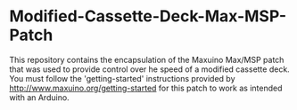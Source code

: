 # Modified-Cassette-Deck-Max-MSP-Patch

This repository contains the encapsulation of the Maxuino Max/MSP patch that was used to provide control over he speed of a modified cassette deck. You must follow the 'getting-started' instructions provided by http://www.maxuino.org/getting-started for this patch to work as intended with an Arduino.
